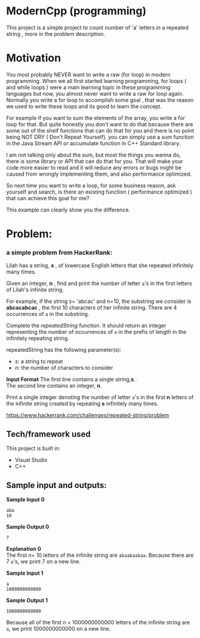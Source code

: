 

# ModernCpp (programming)

This project is a simple project to count number of 'a' letters in a repeated string , more in the problem description. 

# Motivation
You most probably NEVER want to write a raw (for loop) in modern programming. When we all first started learning programming, for loops ( and while loops ) were a main learning topic in these programming languages but now, you almost never want to write a raw for loop again. Normally you write a for loop to accomplish some goal , that was the reason we used to write these loops and its good to learn the concept. 

For example if you want to sum the elements of the array, you write a for loop for that. But quite honestly you don't want to do that because there are some out of the shelf functions that can do that for you and there is no point being NOT DRY ( Don't Repeat Yourself). you can simply use a sum function in the Java Stream API or accumulate function in C++ Standard library.

I am not talking only about the sum, but most the things you wanna do, there is some library or API that can do that for you. That will make your code more easier to read and it will reduce any errors or bugs might be caused from wrongly implementing them, and also performance optimized.

So next time you want to write a loop, for some business reason, ask yourself and search, is there an existing function ( performance optimized ) that can achieve this goal for me?

This example can clearly show you the difference.

# Problem:
### a simple problem from HackerRank:

Lilah has a string, **s** , of lowercase English letters that she repeated infinitely many times.

Given an integer, **n** , find and print the number of letter  `a`'s in the first  letters of Lilah's infinite string.

For example, if the string s= 'abcac' and  n=10, the substring we consider is  **abcacabcac** , the first 10  characters of her infinite string. There are 4 occurrences of  `a`  in the substring.

Complete the  _repeatedString_  function. It should return an integer representing the number of occurrences of  `a`  in the prefix of length  in the infinitely repeating string.

repeatedString has the following parameter(s):

-   _s_: a string to repeat
-   _n_: the number of characters to consider

**Input Format**
The first line contains a single string,**s** .  
The second line contains an integer, **n**.

Print a single integer denoting the number of letter `a`'s in the first **n** letters of the infinite string created by repeating **s** infinitely many times.


https://www.hackerrank.com/challenges/repeated-string/problem


##  Tech/framework used

This project is built in:
- Visual Studio 
- C++


## Sample input and outputs:

**Sample Input 0**

    aba
	10
**Sample Output 0**

    7

**Explanation 0**  
The first n= 10 letters of the infinite string are `abaabaabaa`. Because there are 7 `a`'s, we print 7 on a new line.
   
   **Sample Input 1**
   

    a
    1000000000000

**Sample Output 1**

    1000000000000

Because all of the first n = 1000000000000 letters of the infinite string are `a`, we print 1000000000000 on a new line.
